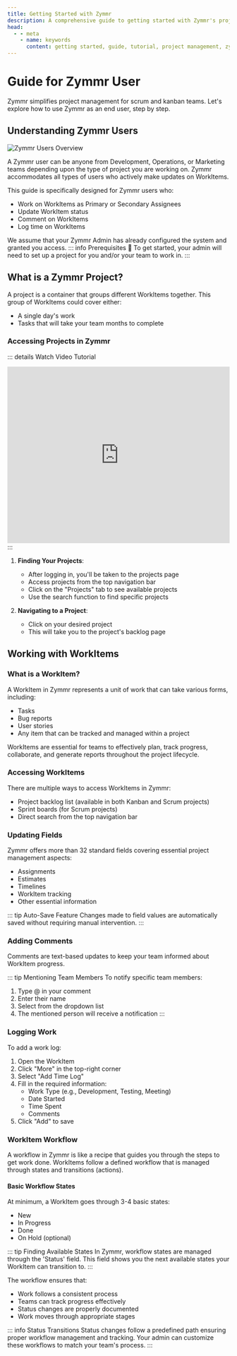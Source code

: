 ```yaml
---
title: Getting Started with Zymmr
description: A comprehensive guide to getting started with Zymmr's project management features
head:
  - - meta
    - name: keywords
      content: getting started, guide, tutorial, project management, zymmr setup
---
```


# Guide for Zymmr User

Zymmr simplifies project management for scrum and kanban teams. Let's explore how to use Zymmr as an end user, step by step.

## Understanding Zymmr Users

![Zymmr Users Overview](/images/introduction/users.png)

A Zymmr user can be anyone from Development, Operations, or Marketing teams depending upon the type of project you are working on. Zymmr accommodates all types of users who actively make updates on WorkItems.

This guide is specifically designed for Zymmr users who:

- Work on WorkItems as Primary or Secondary Assignees
- Update WorkItem status
- Comment on WorkItems
- Log time on WorkItems

We assume that your Zymmr Admin has already configured the system and granted you access.
::: info Prerequisites
🔑 To get started, your admin will need to set up a project for you and/or your team to work in.
:::

## What is a Zymmr Project?

A project is a container that groups different WorkItems together. This group of WorkItems could cover either:

- A single day's work
- Tasks that will take your team months to complete

### Accessing Projects in Zymmr

::: details Watch Video Tutorial

<iframe 
  width="100%" 
  height="400" 
  src="https://www.youtube.com/embed/0PlOK9DlTUo" 
  title="Accessing Projects in Zymmr" 
  frameborder="0" 
  allow="accelerometer; autoplay; clipboard-write; encrypted-media; gyroscope; picture-in-picture" 
  allowfullscreen>
</iframe>
:::

1. **Finding Your Projects**:

   - After logging in, you'll be taken to the projects page
   - Access projects from the top navigation bar
   - Click on the "Projects" tab to see available projects
   - Use the search function to find specific projects

2. **Navigating to a Project**:
   - Click on your desired project
   - This will take you to the project's backlog page

## Working with WorkItems

### What is a WorkItem?

A WorkItem in Zymmr represents a unit of work that can take various forms, including:

- Tasks
- Bug reports
- User stories
- Any item that can be tracked and managed within a project

WorkItems are essential for teams to effectively plan, track progress, collaborate, and generate reports throughout the project lifecycle.

### Accessing WorkItems

There are multiple ways to access WorkItems in Zymmr:

- Project backlog list (available in both Kanban and Scrum projects)
- Sprint boards (for Scrum projects)
- Direct search from the top navigation bar

### Updating Fields

Zymmr offers more than 32 standard fields covering essential project management aspects:

- Assignments
- Estimates
- Timelines
- WorkItem tracking
- Other essential information

::: tip Auto-Save Feature
Changes made to field values are automatically saved without requiring manual intervention.
:::

### Adding Comments

Comments are text-based updates to keep your team informed about WorkItem progress.

::: tip Mentioning Team Members
To notify specific team members:

1. Type @ in your comment
2. Enter their name
3. Select from the dropdown list
4. The mentioned person will receive a notification
   :::

### Logging Work

To add a work log:

1. Open the WorkItem
2. Click "More" in the top-right corner
3. Select "Add Time Log"
4. Fill in the required information:
   - Work Type (e.g., Development, Testing, Meeting)
   - Date Started
   - Time Spent
   - Comments
5. Click "Add" to save

### WorkItem Workflow

A workflow in Zymmr is like a recipe that guides you through the steps to get work done. WorkItems follow a defined workflow that is managed through states and transitions (actions).

#### Basic Workflow States

At minimum, a WorkItem goes through 3-4 basic states:

- New
- In Progress
- Done
- On Hold (optional)

::: tip Finding Available States
In Zymmr, workflow states are managed through the 'Status' field. This field shows you the next available states your WorkItem can transition to.
:::

The workflow ensures that:

- Work follows a consistent process
- Teams can track progress effectively
- Status changes are properly documented
- Work moves through appropriate stages

::: info Status Transitions
Status changes follow a predefined path ensuring proper workflow management and tracking. Your admin can customize these workflows to match your team's process.
:::
